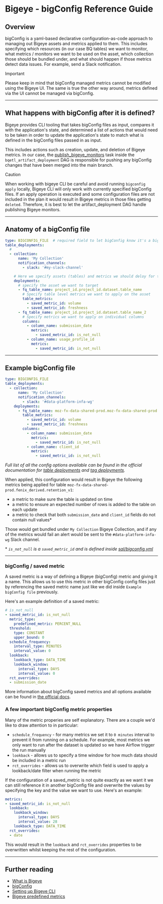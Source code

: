 # Bigeye - bigConfig Reference Guide

## Overview

bigConfig is a yaml-based declarative configuration-as-code approach to managing out Bigeye assets and metrics applied to them. This includes specifying which resources (in our case BQ tables) we want to monitor, what metrics / monitors we want to be used on the asset, which collection those should be bundled under, and what should happen if those metrics detect data issues. For example, send a Slack notification.

> [!IMPORTANT]
> Please keep in mind that bigConfig managed metrics cannot be modified using the Bigeye UI. The same is true the other way around, metrics defined via the UI cannot be managed via bigConfig.

---

## What happens with bigConfig after it is defined?

Bigeye provides CLI tooling that takes bigConfig files as input, compares it with the application's state, and determined a list of actions that would need to be taken in order to update the application's state to match what is defined in the bigConfig files passed in as input.

This includes actions such as creation, update, and deletion of Bigeye metrics. In our case, the [publish_bigeye_monitors](https://github.com/mozilla/telemetry-airflow/blob/main/dags/bqetl_artifact_deployment.py#L204C5-L212) task inside the `bqetl_artifact_deployment` DAG is responsible for pushing any bigConfig changes that have been merged into the main branch.


> [!CAUTION]
> When working with bigeye CLI be careful and avoid running `bigconfig apply` locally, Bigeye CLI will only work with currently specified bigConfig files. If an apply operation is executed and some configuration files are not included in the plan it would result in Bigeye metrics in those files getting `deleted`. Therefore, it is best to let the artifact_deployment DAG handle publishing Bigeye monitors.

---

## Anatomy of a bigConfig file

```yaml
type: BIGCONFIG_FILE  # required field to let bigConfig know it's a bigConfig config file
table_deployments:
  #
  - collection:
      name: 'My Collection'
      notification_channels:
        - slack: '#my-slack-channel'

    # Here we specify assets (tables) and metrics we should deloy for them
    deployments:
      # specify the asset we want to target
      - fq_table_name: project_id.project_id.dataset.table_name
        # Specify table level metrics we want to apply on the asset
        table_metrics:
          - saved_metric_id: volume
          - saved_metric_id: freshness
      - fq_table_name: project_id.project_id.dataset.table_name_2
        # Specify metrics we want to apply on individual columns
        columns:
          - column_name: submission_date
            metrics:
              - saved_metric_id: is_not_null
          - column_name: usage_profile_id
            metrics:
              - saved_metric_id: is_not_null
```

---

## Example bigConfig file

```yaml
type: BIGCONFIG_FILE
table_deployments:
  - collection:
      name: 'My Collection'
      notification_channels:
        - slack: '#data-platform-infa-wg'
    deployments:
      - fq_table_name: moz-fx-data-shared-prod.moz-fx-data-shared-prod.fenix_derived.retention_v1
        table_metrics:
          - saved_metric_id: volume
          - saved_metric_id: freshness
        columns:
          - column_name: submission_date
            metrics:
              - saved_metric_id: is_not_null
          - column_name: client_id
            metrics:
              - saved_metric_id: is_not_null
```

_Full list of all the config options available can be found in the official documentation for [table deployments](https://docs.bigeye.com/docs/bigconfig#table-deployments) and [tag deployments](https://docs.bigeye.com/docs/bigconfig#tag-definitions-optional)._

When applied, this configuration would result in Bigeye the following metrics being applied for table `moz-fx-data-shared-prod.fenix_derived.retention_v1`:

- a metric to make sure the table is updated on time
- a metric to ensure an expected number of rows is added to the table on each update
- a metric to check that both `submission_date` and `client_id` fields do not contain null values*

Those would get bundled under `My Collection` Bigeye Collection, and if any of the metrics would fail an alert would be sent to the `#data-platform-infa-wg` Slack channel.

\* _`is_not_null` is a `saved_metric_id` and is defined inside [sql/bigconfig.yml](https://github.com/mozilla/bigquery-etl/blob/main/sql/bigconfig.yml#L4C5-L19C26)_

---

### bigConfig / saved metric

A saved metric is a way of defining a Bigeye (bigConfig) metric and giving it a name. This allows us to use this metric in other bigConfig config files just by referencing the saved metric name just like we did inside `Example bigConfig file` previously.

Here's an example definition of a saved metric:

```yaml
# is_not_null
- saved_metric_id: is_not_null
  metric_type:
    predefined_metric: PERCENT_NULL
  threshold:
    type: CONSTANT
    upper_bound: 0
  schedule_frequency:
    interval_type: MINUTES
    interval_value: 0
  lookback:
    lookback_type: DATA_TIME
    lookback_window:
      interval_type: DAYS
      interval_value: 0
  rct_overrides:
  - submission_date
```

More information about bigConfig saved metrics and all options available can be found in [the official docs](https://docs.bigeye.com/docs/bigconfig#saved-metric-definitions-optional).

### A few important bigConfig metric properties

Many of the metric properies are self explanatory. There are a couple we'd like to draw attention to in particular:

- `schedule_frequency` - for many metrics we set it to `0 minutes` interval to prevent it from running on a schedule. For example, most metrics we only want to run after the dataset is updated so we have Airflow trigger the run manually
- `lookback` - allows us to specify a time window for how much data should be included in a metric run
- `rct_overrides` - allows us to overwrite which field is used to apply a lookback/date filter when running the metric

If the configuration of a saved_metric is not quite exactly as we want it we can still reference it in another bigConfig file and overwrite the values by specifying the key and the value we want to use. Here's an example:

```yaml
metrics:
- saved_metric_id: is_not_null
  lookback:
    lookback_window:
      interval_type: DAYS
      interval_value: 28
    lookback_type: DATA_TIME
  rct_overrides:
  - date
```

This would result in the `lookback` and `rct_overrides` properties to be overwritten whilst keeping the rest of the configuration.

---

## Further reading

- [What is Bigeye](https://docs.bigeye.com/docs/what-is-bigeye)
- [bigConfig](https://docs.bigeye.com/docs/bigconfig)
- [Setting up Bigeye CLI](https://docs.bigeye.com/docs/cli#installation)
- [Bigeye predefined metrics](https://docs.bigeye.com/docs/available-metrics)
